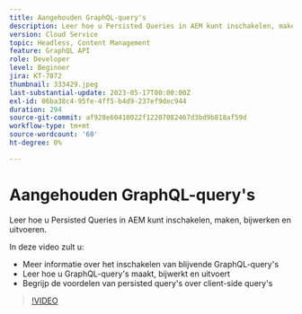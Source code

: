 ```yaml
---
title: Aangehouden GraphQL-query's
description: Leer hoe u Persisted Queries in AEM kunt inschakelen, maken, bijwerken en uitvoeren.
version: Cloud Service
topic: Headless, Content Management
feature: GraphQL API
role: Developer
level: Beginner
jira: KT-7872
thumbnail: 333429.jpeg
last-substantial-update: 2023-05-17T00:00:00Z
exl-id: 06ba38c4-95fe-4ff5-b4d9-237ef9dec944
duration: 294
source-git-commit: af928e60410022f12207082467d3bd9b818af59d
workflow-type: tm+mt
source-wordcount: '60'
ht-degree: 0%

---
```


# Aangehouden GraphQL-query&#39;s

Leer hoe u Persisted Queries in AEM kunt inschakelen, maken, bijwerken en uitvoeren.

In deze video zult u:

+ Meer informatie over het inschakelen van blijvende GraphQL-query&#39;s
+ Leer hoe u GraphQL-query&#39;s maakt, bijwerkt en uitvoert
+ Begrijp de voordelen van persisted query&#39;s over client-side query&#39;s

>[!VIDEO](https://video.tv.adobe.com/v/333429?quality=12&learn=on)
